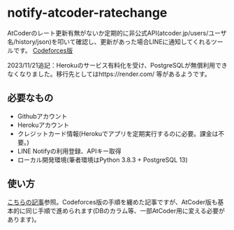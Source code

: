 # notify-atcoder-ratechange

AtCoderのレート更新有無がないか定期的に非公式API(atcoder.jp/users/ユーザ名/history/json)を叩いて確認し、更新があった場合LINEに通知してくれるツールです。
[Codeforces版](https://github.com/otsuneko/notify-cf-ratechange)

2023/11/21追記：Herokuのサービス有料化を受け、PostgreSQLが無償利用できなくなりました。移行先としてはhttps://render.com/ 等があるようです。

## 必要なもの

- Githubアカウント
- Herokuアカウント
- クレジットカード情報(Herokuでアプリを定期実行するのに必要。課金は不要。)
- LINE Notifyの利用登録、APIキー取得
- ローカル開発環境(筆者環境はPython 3.8.3 + PostgreSQL 13)

## 使い方

[こちらの記事](https://otsuneko-blog.com/posts/notify-cf-ratechange)参照。Codeforces版の手順を纏めた記事ですが、AtCoder版も基本的に同じ手順で進められます(DBのカラム等、一部AtCoder用に変える必要があります)。
